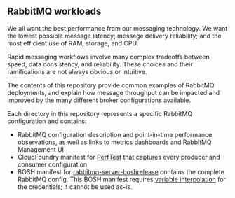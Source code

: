 ## RabbitMQ workloads

We all want the best performance from our messaging technology. We want the lowest possible message latency; message delivery reliability; and the most efficient use of RAM, storage, and CPU.

Rapid messaging workflows involve many complex tradeoffs between speed, data consistency, and reliability. These choices and their ramifications are not always obvious or intuitive.

The contents of this repository provide common examples of RabbitMQ deployments, and explain how message throughput can be impacted and improved by the many different broker configurations available.

Each directory in this repository represents a specific RabbitMQ configuration and contains:

* RabbitMQ configuration description and point-in-time performance observations, as well as links to metrics dashboards and RabbitMQ Management UI
* CloudFoundry manifest for [PerfTest](https://github.com/rabbitmq/rabbitmq-perf-test) that captures every producer and consumer configuration
* BOSH manifest for [rabbitmq-server-boshrelease](https://github.com/rabbitmq/rabbitmq-server-boshrelease) contains the complete RabbitMQ config. This BOSH manifest requires [variable interpolation](https://bosh.io/docs/cli-int.html) for the credentials; it cannot be used as-is.
